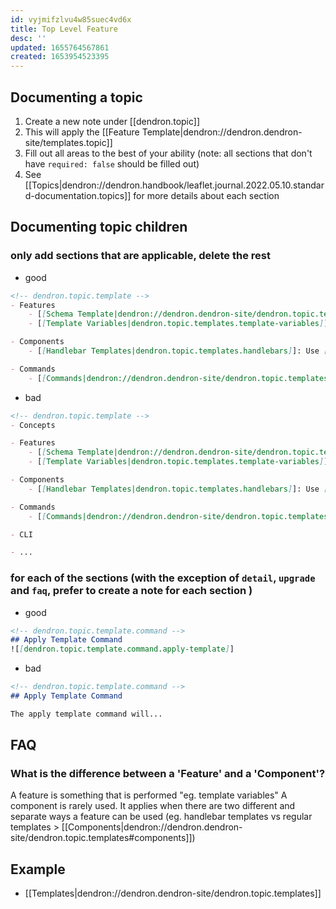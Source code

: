 ```yaml
---
id: vyjmifzlvu4w85suec4vd6x
title: Top Level Feature
desc: ''
updated: 1655764567861
created: 1653954523395
---
```


## Documenting a topic
1. Create a new note under [[dendron.topic]]
1. This will apply the [[Feature Template|dendron://dendron.dendron-site/templates.topic]]
1. Fill out all areas to the best of your ability (note: all sections that don't have `required: false` should be filled out)
1. See [[Topics|dendron://dendron.handbook/leaflet.journal.2022.05.10.standard-documentation.topics]] for more details about each section 

## Documenting topic children

### only add sections that are applicable, delete the rest
- good
```md
<!-- dendron.topic.template -->
- Features
    - [[Schema Template|dendron://dendron.dendron-site/dendron.topic.templates.schema-template]]: Automatically apply a template when it matches a particular hierarchy pattern
    - [[Template Variables|dendron.topic.templates.template-variables]]: Pre-defined template variables that are automatically included in your templates at run time

- Components
    - [[Handlebar Templates|dendron.topic.templates.handlebars]]: Use [handlebars](https://handlebarsjs.com/guide/), a powerful templating language which enables conditionals, for loops and custom helpers to apply to your templates without executing code

- Commands
    - [[Commands|dendron://dendron.dendron-site/dendron.topic.templates.commands]]: Template Specific Commands
```
- bad
```md
<!-- dendron.topic.template -->
- Concepts

- Features
    - [[Schema Template|dendron://dendron.dendron-site/dendron.topic.templates.schema-template]]: Automatically apply a template when it matches a particular hierarchy pattern
    - [[Template Variables|dendron.topic.templates.template-variables]]: Pre-defined template variables that are automatically included in your templates at run time

- Components
    - [[Handlebar Templates|dendron.topic.templates.handlebars]]: Use [handlebars](https://handlebarsjs.com/guide/), a powerful templating language which enables conditionals, for loops and custom helpers to apply to your templates without executing code

- Commands
    - [[Commands|dendron://dendron.dendron-site/dendron.topic.templates.commands]]: Template Specific Commands

- CLI

- ...
```


### for each of the sections (with the exception of `detail`, `upgrade` and `faq`, prefer to create a note for each section )
- good
```md
<!-- dendron.topic.template.command -->
## Apply Template Command
![[dendron.topic.template.command.apply-template]]
```
- bad
```md
<!-- dendron.topic.template.command -->
## Apply Template Command

The apply template command will...
```

## FAQ

### What is the difference between a 'Feature' and a 'Component'?

A feature is something that is performed "eg. template variables"
A component is rarely used. It applies when there are two different and separate ways a feature can be used (eg. handlebar templates vs regular templates > [[Components|dendron://dendron.dendron-site/dendron.topic.templates#components]])

## Example
- [[Templates|dendron://dendron.dendron-site/dendron.topic.templates]]